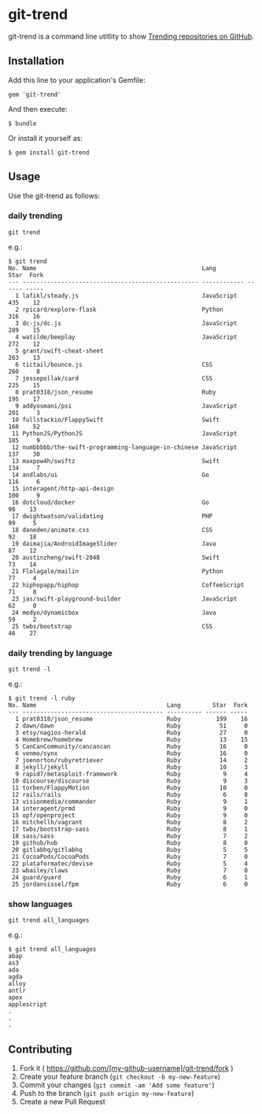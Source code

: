 # git-trend

git-trend is a command line utitlity to show [Trending repositories on GitHub](https://github.com/trending).  


## Installation

Add this line to your application's Gemfile:

    gem 'git-trend'

And then execute:

    $ bundle

Or install it yourself as:

    $ gem install git-trend

## Usage

Use the git-trend as follows:

### daily trending

    git trend

e.g.:

```
$ git trend
No. Name                                               Lang           Star  Fork
--- -------------------------------------------------- ------------ ------ -----
  1 lafikl/steady.js                                   JavaScript      435    12
  2 rpicard/explore-flask                              Python          316    16
  3 dc-js/dc.js                                        JavaScript      289    15
  4 watilde/beeplay                                    JavaScript      272    12
  5 grant/swift-cheat-sheet                                            263    13
  6 tictail/bounce.js                                  CSS             260     8
  7 jessepollak/card                                   CSS             225    15
  8 prat0318/json_resume                               Ruby            195    17
  9 addyosmani/psi                                     JavaScript      201     3
 10 fullstackio/FlappySwift                            Swift           168    52
 11 PythonJS/PythonJS                                  JavaScript      185     9
 12 numbbbbb/the-swift-programming-language-in-chinese JavaScript      137    30
 13 maxpow4h/swiftz                                    Swift           134     7
 14 andlabs/ui                                         Go              116     6
 15 interagent/http-api-design                                         100     9
 16 dotcloud/docker                                    Go               98    13
 17 dwightwatson/validating                            PHP              99     5
 18 daneden/animate.css                                CSS              92    18
 19 daimajia/AndroidImageSlider                        Java             87    12
 20 austinzheng/swift-2048                             Swift            73    14
 21 Flolagale/mailin                                   Python           77     4
 22 hiphopapp/hiphop                                   CoffeeScript     71     8
 23 jas/swift-playground-builder                       JavaScript       62     0
 24 medyo/dynamicbox                                   Java             59     2
 25 twbs/bootstrap                                     CSS              46    27
```

### daily trending by language

    git trend -l

e.g.:

```
$ git trend -l ruby
No. Name                                     Lang         Star  Fork
--- ---------------------------------------- ---------- ------ -----
  1 prat0318/json_resume                     Ruby          199    16
  2 dawn/dawn                                Ruby           51     0
  3 etsy/nagios-herald                       Ruby           27     0
  4 Homebrew/homebrew                        Ruby           13    15
  5 CanCanCommunity/cancancan                Ruby           16     0
  6 venmo/synx                               Ruby           16     0
  7 joenorton/rubyretriever                  Ruby           14     2
  8 jekyll/jekyll                            Ruby           10     3
  9 rapid7/metasploit-framework              Ruby            9     4
 10 discourse/discourse                      Ruby            9     3
 11 torben/FlappyMotion                      Ruby           10     0
 12 rails/rails                              Ruby            6     8
 13 visionmedia/commander                    Ruby            9     1
 14 interagent/prmd                          Ruby            9     0
 15 opf/openproject                          Ruby            9     0
 16 mitchellh/vagrant                        Ruby            8     2
 17 twbs/bootstrap-sass                      Ruby            8     1
 18 sass/sass                                Ruby            7     2
 19 github/hub                               Ruby            8     0
 20 gitlabhq/gitlabhq                        Ruby            5     5
 21 CocoaPods/CocoaPods                      Ruby            7     0
 22 plataformatec/devise                     Ruby            5     4
 23 wbailey/claws                            Ruby            7     0
 24 guard/guard                              Ruby            6     1
 25 jordansissel/fpm                         Ruby            6     0
```

### show languages

    git trend all_languages

e.g.:

```
$ git trend all_languages
abap
as3
ada
agda
alloy
antlr
apex
applescript
.
.
.
```

## Contributing

1. Fork it ( https://github.com/[my-github-username]/git-trend/fork )
2. Create your feature branch (`git checkout -b my-new-feature`)
3. Commit your changes (`git commit -am 'Add some feature'`)
4. Push to the branch (`git push origin my-new-feature`)
5. Create a new Pull Request
